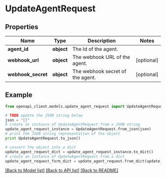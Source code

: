 # UpdateAgentRequest


## Properties
Name | Type | Description | Notes
------------ | ------------- | ------------- | -------------
**agent_id** | **object** | The Id of the agent. | 
**webhook_url** | **object** | The webhook URL of the agent. | [optional] 
**webhook_secret** | **object** | The webhook secret of the agent. | [optional] 

## Example

```python
from openapi_client.models.update_agent_request import UpdateAgentRequest

# TODO update the JSON string below
json = "{}"
# create an instance of UpdateAgentRequest from a JSON string
update_agent_request_instance = UpdateAgentRequest.from_json(json)
# print the JSON string representation of the object
print UpdateAgentRequest.to_json()

# convert the object into a dict
update_agent_request_dict = update_agent_request_instance.to_dict()
# create an instance of UpdateAgentRequest from a dict
update_agent_request_form_dict = update_agent_request.from_dict(update_agent_request_dict)
```
[[Back to Model list]](../README.md#documentation-for-models) [[Back to API list]](../README.md#documentation-for-api-endpoints) [[Back to README]](../README.md)


